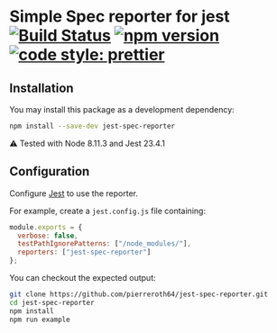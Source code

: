 # Simple Spec reporter for jest [![Build Status](https://travis-ci.org/pierreroth64/jest-spec-reporter.svg?branch=master)](https://travis-ci.org/pierreroth64/jest-spec-reporter) [![npm version](https://badge.fury.io/js/jest-spec-reporter.svg)](https://badge.fury.io/js/jest-spec-reporter) [![code style: prettier](https://img.shields.io/badge/code_style-prettier-ff69b4.svg?style=flat-square)](https://github.com/prettier/prettier)

## Installation

You may install this package as a development dependency:

```bash
npm install --save-dev jest-spec-reporter
```

⚠ Tested with Node 8.11.3 and Jest 23.4.1

## Configuration

Configure [Jest](https://facebook.github.io/jest/docs/en/configuration.html) to use the reporter.

For example, create a `jest.config.js` file containing:

```javascript
module.exports = {
  verbose: false,
  testPathIgnorePatterns: ["/node_modules/"],
  reporters: ["jest-spec-reporter"]
};
```

You can checkout the expected output:

```bash
git clone https://github.com/pierreroth64/jest-spec-reporter.git
cd jest-spec-reporter
npm install
npm run example
```
